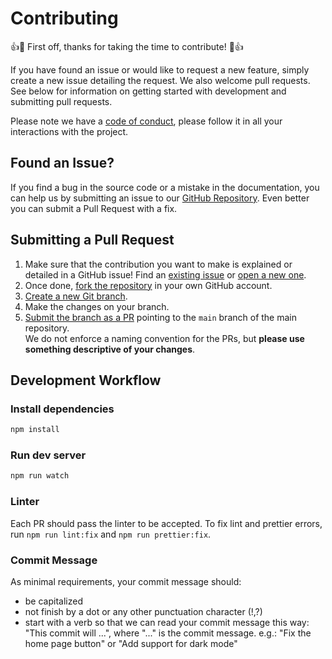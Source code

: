 # Contributing

👍🎉 First off, thanks for taking the time to contribute! 🎉👍

If you have found an issue or would like to request a new feature, simply create a new issue detailing the request. We also welcome pull requests. See below for information on getting started with development and submitting pull requests.

Please note we have a [code of conduct](https://github.com/abhimanyud3dx/abhimanyud3dx.github.io/blob/main/CODE_OF_CONDUCT.md), please follow it in all your interactions with the project.

## Found an Issue?

If you find a bug in the source code or a mistake in the documentation, you can help us by
submitting an issue to our [GitHub Repository](https://github.com/abhimanyud3dx/abhimanyud3dx.github.io/issues/new). Even better you can submit a Pull Request
with a fix.

## Submitting a Pull Request

1. Make sure that the contribution you want to make is explained or detailed in a GitHub issue! Find an [existing issue](https://github.com/abhimanyud3dx/abhimanyud3dx.github.io/issues) or [open a new one](https://github.com/abhimanyud3dx/abhimanyud3dx.github.io/issues/new).
2. Once done, [fork the repository](https://github.com/abhimanyud3dx/abhimanyud3dx.github.io/fork) in your own GitHub account.
3. [Create a new Git branch](https://help.github.com/en/github/collaborating-with-issues-and-pull-requests/creating-and-deleting-branches-within-your-repository).
4. Make the changes on your branch.
5. [Submit the branch as a PR](https://help.github.com/en/github/collaborating-with-issues-and-pull-requests/creating-a-pull-request-from-a-fork) pointing to the `main` branch of the main repository. <br>
   We do not enforce a naming convention for the PRs, but **please use something descriptive of your changes**.

## Development Workflow

### Install dependencies

```sh
npm install
```

### Run dev server

```sh
npm run watch
```

### Linter

Each PR should pass the linter to be accepted. To fix lint and prettier errors, run `npm run lint:fix` and `npm run prettier:fix`.

### Commit Message

As minimal requirements, your commit message should:

- be capitalized
- not finish by a dot or any other punctuation character (!,?)
- start with a verb so that we can read your commit message this way: "This commit will ...", where "..." is the commit message.
  e.g.: "Fix the home page button" or "Add support for dark mode"